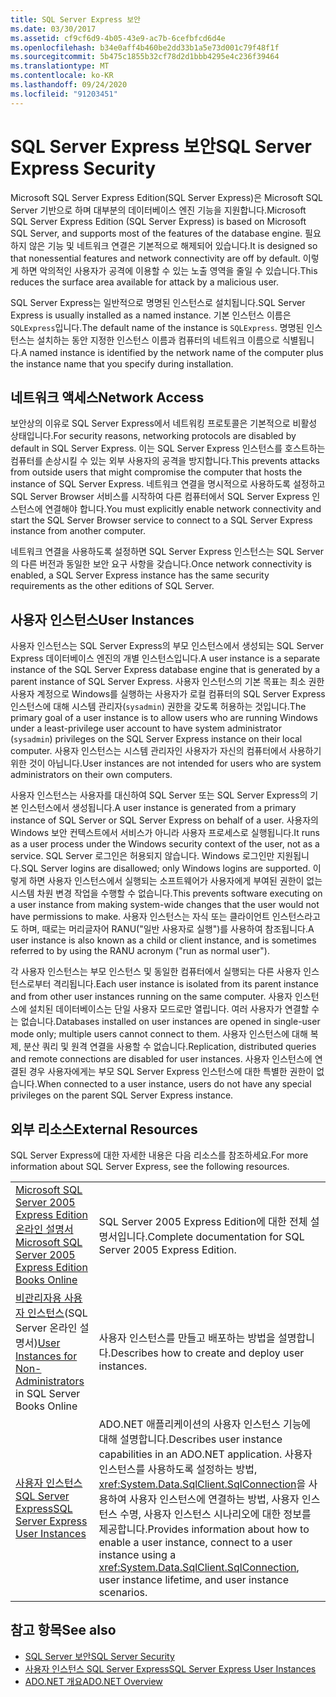 ```yaml
---
title: SQL Server Express 보안
ms.date: 03/30/2017
ms.assetid: cf9cf6d9-4b05-43e9-ac7b-6cefbfcd6d4e
ms.openlocfilehash: b34e0aff4b460be2dd33b1a5e73d001c79f48f1f
ms.sourcegitcommit: 5b475c1855b32cf78d2d1bbb4295e4c236f39464
ms.translationtype: MT
ms.contentlocale: ko-KR
ms.lasthandoff: 09/24/2020
ms.locfileid: "91203451"
---
```

# <a name="sql-server-express-security"></a><span data-ttu-id="d3f5a-102">SQL Server Express 보안</span><span class="sxs-lookup"><span data-stu-id="d3f5a-102">SQL Server Express Security</span></span>

<span data-ttu-id="d3f5a-103">Microsoft SQL Server Express Edition(SQL Server Express)은 Microsoft SQL Server 기반으로 하며 대부분의 데이터베이스 엔진 기능을 지원합니다.</span><span class="sxs-lookup"><span data-stu-id="d3f5a-103">Microsoft SQL Server Express Edition (SQL Server Express) is based on Microsoft SQL Server, and supports most of the features of the database engine.</span></span> <span data-ttu-id="d3f5a-104">필요하지 않은 기능 및 네트워크 연결은 기본적으로 해제되어 있습니다.</span><span class="sxs-lookup"><span data-stu-id="d3f5a-104">It is designed so that nonessential features and network connectivity are off by default.</span></span> <span data-ttu-id="d3f5a-105">이렇게 하면 악의적인 사용자가 공격에 이용할 수 있는 노출 영역을 줄일 수 있습니다.</span><span class="sxs-lookup"><span data-stu-id="d3f5a-105">This reduces the surface area available for attack by a malicious user.</span></span>  
  
 <span data-ttu-id="d3f5a-106">SQL Server Express는 일반적으로 명명된 인스턴스로 설치됩니다.</span><span class="sxs-lookup"><span data-stu-id="d3f5a-106">SQL Server Express is usually installed as a named instance.</span></span> <span data-ttu-id="d3f5a-107">기본 인스턴스 이름은 `SQLExpress`입니다.</span><span class="sxs-lookup"><span data-stu-id="d3f5a-107">The default name of the instance is `SQLExpress`.</span></span> <span data-ttu-id="d3f5a-108">명명된 인스턴스는 설치하는 동안 지정한 인스턴스 이름과 컴퓨터의 네트워크 이름으로 식별됩니다.</span><span class="sxs-lookup"><span data-stu-id="d3f5a-108">A named instance is identified by the network name of the computer plus the instance name that you specify during installation.</span></span>  
  
## <a name="network-access"></a><span data-ttu-id="d3f5a-109">네트워크 액세스</span><span class="sxs-lookup"><span data-stu-id="d3f5a-109">Network Access</span></span>  

 <span data-ttu-id="d3f5a-110">보안상의 이유로 SQL Server Express에서 네트워킹 프로토콜은 기본적으로 비활성 상태입니다.</span><span class="sxs-lookup"><span data-stu-id="d3f5a-110">For security reasons, networking protocols are disabled by default in SQL Server Express.</span></span> <span data-ttu-id="d3f5a-111">이는 SQL Server Express 인스턴스를 호스트하는 컴퓨터를 손상시킬 수 있는 외부 사용자의 공격을 방지합니다.</span><span class="sxs-lookup"><span data-stu-id="d3f5a-111">This prevents attacks from outside users that might compromise the computer that hosts the instance of SQL Server Express.</span></span> <span data-ttu-id="d3f5a-112">네트워크 연결을 명시적으로 사용하도록 설정하고 SQL Server Browser 서비스를 시작하여 다른 컴퓨터에서 SQL Server Express 인스턴스에 연결해야 합니다.</span><span class="sxs-lookup"><span data-stu-id="d3f5a-112">You must explicitly enable network connectivity and start the SQL Server Browser service to connect to a SQL Server Express instance from another computer.</span></span>  
  
 <span data-ttu-id="d3f5a-113">네트워크 연결을 사용하도록 설정하면 SQL Server Express 인스턴스는 SQL Server의 다른 버전과 동일한 보안 요구 사항을 갖습니다.</span><span class="sxs-lookup"><span data-stu-id="d3f5a-113">Once network connectivity is enabled, a SQL Server Express instance has the same security requirements as the other editions of SQL Server.</span></span>  
  
## <a name="user-instances"></a><span data-ttu-id="d3f5a-114">사용자 인스턴스</span><span class="sxs-lookup"><span data-stu-id="d3f5a-114">User Instances</span></span>  

 <span data-ttu-id="d3f5a-115">사용자 인스턴스는 SQL Server Express의 부모 인스턴스에서 생성되는 SQL Server Express 데이터베이스 엔진의 개별 인스턴스입니다.</span><span class="sxs-lookup"><span data-stu-id="d3f5a-115">A user instance is a separate instance of the SQL Server Express database engine that is generated by a parent instance of SQL Server Express.</span></span> <span data-ttu-id="d3f5a-116">사용자 인스턴스의 기본 목표는 최소 권한 사용자 계정으로 Windows를 실행하는 사용자가 로컬 컴퓨터의 SQL Server Express 인스턴스에 대해 시스템 관리자(`sysadmin`) 권한을 갖도록 허용하는 것입니다.</span><span class="sxs-lookup"><span data-stu-id="d3f5a-116">The primary goal of a user instance is to allow users who are running Windows under a least-privilege user account to have system administrator (`sysadmin`) privileges on the SQL Server Express instance on their local computer.</span></span> <span data-ttu-id="d3f5a-117">사용자 인스턴스는 시스템 관리자인 사용자가 자신의 컴퓨터에서 사용하기 위한 것이 아닙니다.</span><span class="sxs-lookup"><span data-stu-id="d3f5a-117">User instances are not intended for users who are system administrators on their own computers.</span></span>  
  
 <span data-ttu-id="d3f5a-118">사용자 인스턴스는 사용자를 대신하여 SQL Server 또는 SQL Server Express의 기본 인스턴스에서 생성됩니다.</span><span class="sxs-lookup"><span data-stu-id="d3f5a-118">A user instance is generated from a primary instance of SQL Server or SQL Server Express on behalf of a user.</span></span> <span data-ttu-id="d3f5a-119">사용자의 Windows 보안 컨텍스트에서 서비스가 아니라 사용자 프로세스로 실행됩니다.</span><span class="sxs-lookup"><span data-stu-id="d3f5a-119">It runs as a user process under the Windows security context of the user, not as a service.</span></span> <span data-ttu-id="d3f5a-120">SQL Server 로그인은 허용되지 않습니다. Windows 로그인만 지원됩니다.</span><span class="sxs-lookup"><span data-stu-id="d3f5a-120">SQL Server logins are disallowed; only Windows logins are supported.</span></span> <span data-ttu-id="d3f5a-121">이렇게 하면 사용자 인스턴스에서 실행되는 소프트웨어가 사용자에게 부여된 권한이 없는 시스템 차원 변경 작업을 수행할 수 없습니다.</span><span class="sxs-lookup"><span data-stu-id="d3f5a-121">This prevents software executing on a user instance from making system-wide changes that the user would not have permissions to make.</span></span> <span data-ttu-id="d3f5a-122">사용자 인스턴스는 자식 또는 클라이언트 인스턴스라고도 하며, 때로는 머리글자어 RANU("일반 사용자로 실행")를 사용하여 참조됩니다.</span><span class="sxs-lookup"><span data-stu-id="d3f5a-122">A user instance is also known as a child or client instance, and is sometimes referred to by using the RANU acronym ("run as normal user").</span></span>  
  
 <span data-ttu-id="d3f5a-123">각 사용자 인스턴스는 부모 인스턴스 및 동일한 컴퓨터에서 실행되는 다른 사용자 인스턴스로부터 격리됩니다.</span><span class="sxs-lookup"><span data-stu-id="d3f5a-123">Each user instance is isolated from its parent instance and from other user instances running on the same computer.</span></span> <span data-ttu-id="d3f5a-124">사용자 인스턴스에 설치된 데이터베이스는 단일 사용자 모드로만 열립니다. 여러 사용자가 연결할 수는 없습니다.</span><span class="sxs-lookup"><span data-stu-id="d3f5a-124">Databases installed on user instances are opened in single-user mode only; multiple users cannot connect to them.</span></span> <span data-ttu-id="d3f5a-125">사용자 인스턴스에 대해 복제, 분산 쿼리 및 원격 연결을 사용할 수 없습니다.</span><span class="sxs-lookup"><span data-stu-id="d3f5a-125">Replication, distributed queries and remote connections are disabled for user instances.</span></span> <span data-ttu-id="d3f5a-126">사용자 인스턴스에 연결된 경우 사용자에게는 부모 SQL Server Express 인스턴스에 대한 특별한 권한이 없습니다.</span><span class="sxs-lookup"><span data-stu-id="d3f5a-126">When connected to a user instance, users do not have any special privileges on the parent SQL Server Express instance.</span></span>  
  
## <a name="external-resources"></a><span data-ttu-id="d3f5a-127">외부 리소스</span><span class="sxs-lookup"><span data-stu-id="d3f5a-127">External Resources</span></span>  

 <span data-ttu-id="d3f5a-128">SQL Server Express에 대한 자세한 내용은 다음 리소스를 참조하세요.</span><span class="sxs-lookup"><span data-stu-id="d3f5a-128">For more information about SQL Server Express, see the following resources.</span></span>  
  
|||  
|-|-|  
|<span data-ttu-id="d3f5a-129">[Microsoft SQL Server 2005 Express Edition 온라인 설명서](/previous-versions/sql/sql-server-2005/ms165706(v=sql.90))</span><span class="sxs-lookup"><span data-stu-id="d3f5a-129">[Microsoft SQL Server 2005 Express Edition Books Online](/previous-versions/sql/sql-server-2005/ms165706(v=sql.90))</span></span>|<span data-ttu-id="d3f5a-130">SQL Server 2005 Express Edition에 대한 전체 설명서입니다.</span><span class="sxs-lookup"><span data-stu-id="d3f5a-130">Complete documentation for SQL Server 2005 Express Edition.</span></span>|  
|<span data-ttu-id="d3f5a-131">[비관리자용 사용자 인스턴스](/previous-versions/sql/sql-server-2008/ms143684(v=sql.100))(SQL Server 온라인 설명서)</span><span class="sxs-lookup"><span data-stu-id="d3f5a-131">[User Instances for Non-Administrators](/previous-versions/sql/sql-server-2008/ms143684(v=sql.100)) in SQL Server Books Online</span></span>|<span data-ttu-id="d3f5a-132">사용자 인스턴스를 만들고 배포하는 방법을 설명합니다.</span><span class="sxs-lookup"><span data-stu-id="d3f5a-132">Describes how to create and deploy user instances.</span></span>|  
|[<span data-ttu-id="d3f5a-133">사용자 인스턴스 SQL Server Express</span><span class="sxs-lookup"><span data-stu-id="d3f5a-133">SQL Server Express User Instances</span></span>](sql-server-express-user-instances.md)|<span data-ttu-id="d3f5a-134">ADO.NET 애플리케이션의 사용자 인스턴스 기능에 대해 설명합니다.</span><span class="sxs-lookup"><span data-stu-id="d3f5a-134">Describes user instance capabilities in an ADO.NET application.</span></span> <span data-ttu-id="d3f5a-135">사용자 인스턴스를 사용하도록 설정하는 방법, <xref:System.Data.SqlClient.SqlConnection>을 사용하여 사용자 인스턴스에 연결하는 방법, 사용자 인스턴스 수명, 사용자 인스턴스 시나리오에 대한 정보를 제공합니다.</span><span class="sxs-lookup"><span data-stu-id="d3f5a-135">Provides information about how to enable a user instance, connect to a user instance using a <xref:System.Data.SqlClient.SqlConnection>, user instance lifetime, and user instance scenarios.</span></span>|  
  
## <a name="see-also"></a><span data-ttu-id="d3f5a-136">참고 항목</span><span class="sxs-lookup"><span data-stu-id="d3f5a-136">See also</span></span>

- [<span data-ttu-id="d3f5a-137">SQL Server 보안</span><span class="sxs-lookup"><span data-stu-id="d3f5a-137">SQL Server Security</span></span>](sql-server-security.md)
- [<span data-ttu-id="d3f5a-138">사용자 인스턴스 SQL Server Express</span><span class="sxs-lookup"><span data-stu-id="d3f5a-138">SQL Server Express User Instances</span></span>](sql-server-express-user-instances.md)
- [<span data-ttu-id="d3f5a-139">ADO.NET 개요</span><span class="sxs-lookup"><span data-stu-id="d3f5a-139">ADO.NET Overview</span></span>](../ado-net-overview.md)
